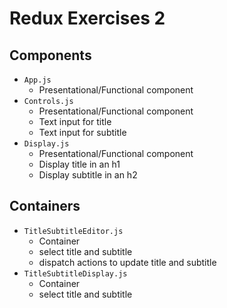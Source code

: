 # Redux Exercises 2

## Components

* `App.js`
  * Presentational/Functional component
* `Controls.js`
  * Presentational/Functional component
  * Text input for title
  * Text input for subtitle
* `Display.js`
  * Presentational/Functional component
  * Display title in an h1
  * Display subtitle in an h2

## Containers

* `TitleSubtitleEditor.js`
  * Container
  * select title and subtitle
  * dispatch actions to update title and subtitle
* `TitleSubtitleDisplay.js`
  * Container
  * select title and subtitle
